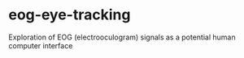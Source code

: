 # eog-eye-tracking
Exploration of EOG (electrooculogram) signals as a potential human computer interface
